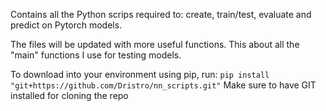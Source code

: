 Contains all the Python scrips required to: create, train/test, evaluate and predict on Pytorch models.

The files will be updated with more useful functions.
This about all the "main" functions I use for testing models.

To download into your environment using pip, run:
`pip install "git+https://github.com/Dristro/nn_scripts.git"`
Make sure to have GIT installed for cloning the repo